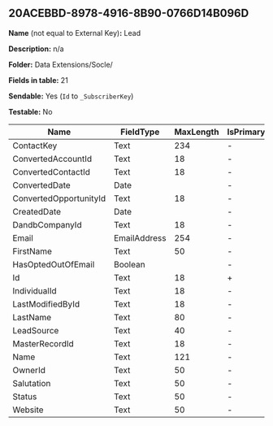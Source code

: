 ## 20ACEBBD-8978-4916-8B90-0766D14B096D

**Name** (not equal to External Key)**:** Lead

**Description:** n/a

**Folder:** Data Extensions/Socle/

**Fields in table:** 21

**Sendable:** Yes (`Id` to `_SubscriberKey`)

**Testable:** No

| Name | FieldType | MaxLength | IsPrimaryKey | IsNullable | DefaultValue |
| --- | --- | --- | --- | --- | --- |
| ContactKey | Text | 234 | - | + |  |
| ConvertedAccountId | Text | 18 | - | + |  |
| ConvertedContactId | Text | 18 | - | + |  |
| ConvertedDate | Date |  | - | + |  |
| ConvertedOpportunityId | Text | 18 | - | + |  |
| CreatedDate | Date |  | - | + |  |
| DandbCompanyId | Text | 18 | - | + |  |
| Email | EmailAddress | 254 | - | + |  |
| FirstName | Text | 50 | - | + |  |
| HasOptedOutOfEmail | Boolean |  | - | + |  |
| Id | Text | 18 | + | - |  |
| IndividualId | Text | 18 | - | + |  |
| LastModifiedById | Text | 18 | - | + |  |
| LastName | Text | 80 | - | + |  |
| LeadSource | Text | 40 | - | + |  |
| MasterRecordId | Text | 18 | - | + |  |
| Name | Text | 121 | - | + |  |
| OwnerId | Text | 50 | - | + |  |
| Salutation | Text | 50 | - | + |  |
| Status | Text | 50 | - | + |  |
| Website | Text | 50 | - | + |  |
